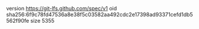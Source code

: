 version https://git-lfs.github.com/spec/v1
oid sha256:6f9c78fd47536a8e38f5c03582aa492cdc2e17398ad93371cefd1db5562f90fe
size 5355
